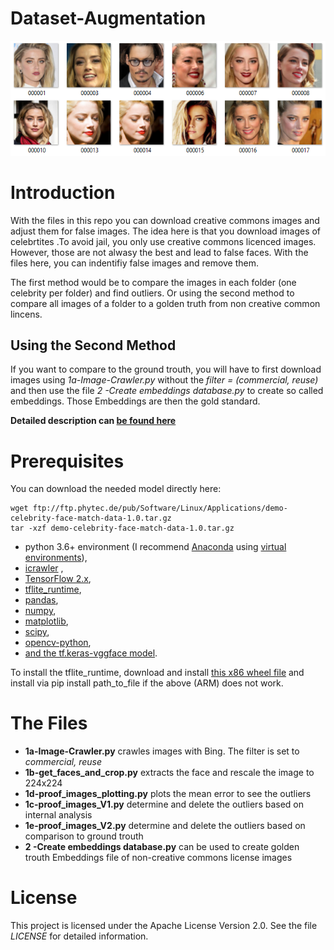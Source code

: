 # Dataset-Augmentation


![alt](https://github.com/JanderHungrige/Dataset-Augmentation/blob/main/1*XF84HS2-X3jbP-cDUBbarQ.png?raw=true)

# Introduction
With the files in this repo you can download creative commons images and adjust them for false images. 
The idea here is that you download images of celebrtites .To avoid jail, you only use creative commons licenced images. However, those are not alwasy the best and lead to false faces. 
With the files here, you can indentifiy false images and remove them. 

The first method would be to compare the images in each folder (one celebrity per folder) and find outliers. Or using the second method to compare all images of a folder to a golden truth from non creative common lincens. 

## Using the Second Method
If you want to compare to the ground trouth, you will have to first download images using *1a-Image-Crawler.py* without the *filter = (commercial, reuse)* and then use the file *2 -Create embeddings database.py* to create so called embeddings. Those Embeddings are then the gold standard. 

**Detailed description can [be found here](https://janwerth.medium.com/8a68be38652?source=friends_link&sk=3f5a8619f10c66c5781aa6b73df0c9eb)**

# Prerequisites
You can download the needed model directly here: 
```
wget ftp://ftp.phytec.de/pub/Software/Linux/Applications/demo-celebrity-face-match-data-1.0.tar.gz
tar -xzf demo-celebrity-face-match-data-1.0.tar.gz
```

* python 3.6+ environment (I recommend [Anaconda](https://www.anaconda.com/) using [virtual environments](https://docs.conda.io/projects/conda/en/latest/user-guide/tasks/manage-environments.html)),
* [icrawler](https://pypi.org/project/icrawler/) , 
* [TensorFlow 2.x](https://pypi.org/project/tensorflow/),
* [tflite_runtime](https://pypi.org/project/tflite/),
* [pandas](https://pypi.org/project/pandas/),
* [numpy](https://pypi.org/project/numpy/),
* [matplotlib](https://pypi.org/project/matplotlib/), 
* [scipy](https://pypi.org/project/scipy/), 
* [opencv-python](https://pypi.org/project/opencv-python/),
* [and the tf.keras-vggface model](https://github.com/JanderHungrige/tf.keras-vggface).

To install the tflite_runtime, download and install [this x86 wheel file](https://github.com/google-coral/pycoral/releases/download/release-frogfish/tflite_runtime-2.5.0-cp36-cp36m-linux_x86_64.whl) and install via pip install path_to_file if the above (ARM) does not work.

# The Files

* **1a-Image-Crawler.py** crawles images with Bing. The filter is set to *commercial, reuse*
* **1b-get_faces_and_crop.py** extracts the face and rescale the image to 224x224
* **1d-proof_images_plotting.py** plots the mean error to see the outliers
* **1c-proof_images_V1.py** determine and delete the outliers based on internal analysis
* **1e-proof_images_V2.py** determine and delete the outliers based on comparison to ground trouth
* **2 -Create embeddings database.py** can be used to create golden trouth Embeddings file of non-creative commons license images
# License
This project is licensed under the Apache License Version 2.0. See the file *LICENSE* for detailed information.
